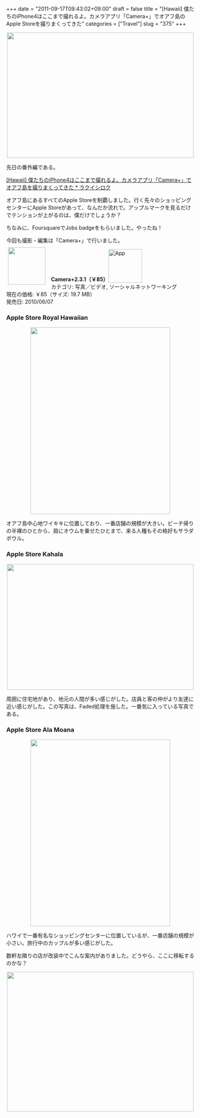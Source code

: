 +++
date = "2011-09-17T09:43:02+09:00"
draft = false
title = "[Hawaii] 僕たちのiPhone4はここまで撮れるよ。カメラアプリ「Camera+」でオアフ島のApple Storeを撮りまくってきた"
categories = ["Travel"]
slug = "375"
+++

<img style="display:block; margin-left:auto; margin-right:auto;" src="/images/2011/09/0375_1.jpg" border="0" width="500" height="336" />

先日の番外編である。

<a href="http://rakuishi.com/travel/368/" target="_blank">[Hawaii] 僕たちのiPhone4はここまで撮れるよ。カメラアプリ「Camera+」でオアフ島を撮りまくってきた * ラクイシロク</a>

オアフ島にあるすべてのApple Storeを制覇しました。行く先々のショッピングセンターにApple Storeがあって、なんだか流れで。アップルマークを見るだけでテンションが上がるのは、僕だけでしょうか？

ちなみに、FoursquareでJobs badgeをもらいました。やったね！

今回も撮影・編集は「Camera+」で行いました。

<a href="https://itunes.apple.com/jp/app/id329670577?mt=8&uo=4&at=11l3RT" target="_blank" rel="nofollow"><img width="100" class="alignleft" align="left" src="http://a5.mzstatic.com/us/r1000/078/Purple/c9/af/77/mzl.ranijoyr.100x100-75.png" style="margin: -5px 15px 1px 5px;"></a><strong> Camera+​ 2.3.1（￥85）</strong><a href="https://itunes.apple.com/jp/app/id329670577?mt=8&uo=4&at=11l3RT" target="_blank" rel="nofollow"><img src="/images/2012/12/viewinitunes_jp.png" style="vertical-align:bottom;" width="90" alt="App"></a><br> カテゴリ: 写真／ビデオ, ソーシャルネットワーキング<br> 現在の価格: ￥85（サイズ: 19.7 MB）<br> 発売日: 2010/06/07<br style="clear: both;">

<h3>Apple Store Royal Hawaiian</h3>

<img style="display:block; margin-left:auto; margin-right:auto;" src="/images/2011/09/0375_2.jpg" border="0" width="374" height="500" />

オアフ島中心地ワイキキに位置しており、一番店舗の規模が大きい。ビーチ帰りの半裸のひとから、肩にオウムを乗せたひとまで、来る人種もその格好もサラダボウル。

<h3>Apple Store Kahala</h3>

<img style="display:block; margin-left:auto; margin-right:auto;" src="/images/2011/09/0375_1.jpg" border="0" width="500" height="336" />

周囲に住宅地があり、地元の人間が多い感じがした。店員と客の仲がより友達に近い感じがした。この写真は、Faded処理を施した。一番気に入っている写真である。

<h3>Apple Store Ala Moana</h3>

<img style="display:block; margin-left:auto; margin-right:auto;" src="/images/2011/09/0375_4.jpg" border="0" width="374" height="500" />

ハワイで一番有名なショッピングセンターに位置しているが、一番店舗の規模が小さい。旅行中のカップルが多い感じがした。

数軒左隣りの店が改装中でこんな案内がありました。どうやら、ここに移転するのかな？

<img style="display:block; margin-left:auto; margin-right:auto;" src="/images/2011/09/0375_5.jpg" border="0" width="500" height="374" />
